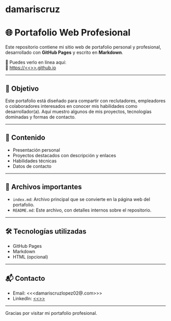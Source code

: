 # damariscruz

# 🌐 Portafolio Web Profesional

Este repositorio contiene mi sitio web de portafolio personal y profesional, desarrollado con **GitHub Pages** y escrito en **Markdown**.

📌 Puedes verlo en línea aquí:  
🔗 [https://<<<damariscruz>>>.github.io](https://<<<damariscruz>>>.github.io)

---


## 🎯 Objetivo

Este portafolio está diseñado para compartir con reclutadores, empleadores o colaboradores interesados en conocer mis habilidades como desarrollador(a). Aquí muestro algunos de mis proyectos, tecnologías dominadas y formas de contacto.

---

## 🧩 Contenido

- Presentación personal
- Proyectos destacados con descripción y enlaces
- Habilidades técnicas
- Datos de contacto

---

## 📁 Archivos importantes

- `index.md`: Archivo principal que se convierte en la página web del portafolio.
- `README.md`: Este archivo, con detalles internos sobre el repositorio.

---

## 🛠 Tecnologías utilizadas

- GitHub Pages
- Markdown
- HTML (opcional)

---

## 📬 Contacto

- Email: <<<damariscruzlopez02@.com>>>
- LinkedIn: [<<<DamarizCruz>>>](https://linkedin.com/in/<<<damaris-cruz-0b4183269?utm_source=share&utm_campaign=share_via&utm_content=profile&utm_medium=android_app>>>)

---

Gracias por visitar mi portafolio profesional.
